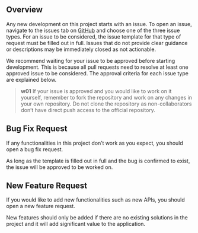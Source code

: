 ## Overview

Any new development on this project starts with an issue. To open an issue, navigate to the issues tab on [GitHub](https://github.com/tpe-doit/Taipei-City-Dashboard/issues/new/choose) and choose one of the three issue types. For an issue to be considered, the issue template for that type of request must be filled out in full. Issues that do not provide clear guidance or descriptions may be immediately closed as not actionable.

We recommend waiting for your issue to be approved before starting development. This is because all pull requests need to resolve at least one approved issue to be considered. The approval criteria for each issue type are explained below.

> **w01**
> If your issue is approved and you would like to work on it yourself, remember to fork the repository and work on any changes in your own repository. Do not clone the repository as non-collaborators don’t have direct push access to the official repository.

## Bug Fix Request

If any functionalities in this project don’t work as you expect, you should open a bug fix request.

As long as the template is filled out in full and the bug is confirmed to exist, the issue will be approved to be worked on.

## New Feature Request

If you would like to add new functionalities such as new APIs, you should open a new feature request.

New features should only be added if there are no existing solutions in the project and it will add significant value to the application.
